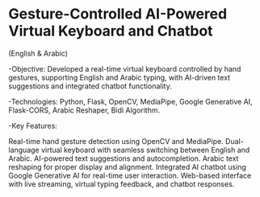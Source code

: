 # Gesture-Controlled AI-Powered Virtual Keyboard and Chatbot
(English & Arabic)

-Objective:
  Developed a real-time virtual keyboard controlled by hand gestures, supporting English and Arabic typing, with AI-driven text suggestions and integrated chatbot functionality.

-Technologies:
  Python, Flask, OpenCV, MediaPipe, Google Generative AI, Flask-CORS, Arabic Reshaper, Bidi Algorithm.

-Key Features:

  Real-time hand gesture detection using OpenCV and MediaPipe.
  Dual-language virtual keyboard with seamless switching between English and Arabic.
  AI-powered text suggestions and autocompletion.
  Arabic text reshaping for proper display and alignment.
  Integrated AI chatbot using Google Generative AI for real-time user interaction.
  Web-based interface with live streaming, virtual typing feedback, and chatbot responses.

